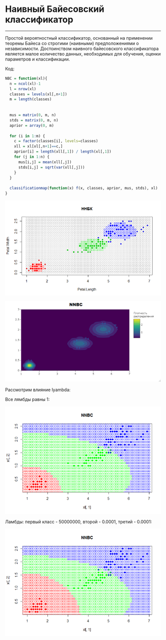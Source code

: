 # Наивный Байесовский классификатор

---

Простой вероятностный классификатор, основанный на применении теоремы Байеса со строгими (наивными) предположениями о независимости. Достоинством наивного байесовского классификатора является малое количество данных, необходимых для обучения, оценки параметров и классификации.

Код:

```R
NBC = function(xl){
  n = ncol(xl)-1
  l = nrow(xl)
  classes = levels(xl[,n+1])
  m = length(classes)
  
  
  mus = matrix(0, m, n)
  stds = matrix(0, m, n)
  aprior = array(0, m)
  
  for (i in 1:m) {
    c = factor(classes[i], levels=classes)
    xll = xl[xl[,n+1]==c,]
    aprior[i] = length(xll[,1]) / length(xl[,1])
    for (j in 1:n) {
      mus[i,j] = mean(xll[,j])
      stds[i,j] = sqrt(var(xll[,j]))
    }
  }
  
  classificationmap(function(x) f(x, classes, aprior, mus, stds), xl)
}
```

![Ну нет ее и все! Отстань!](/NBC/NNBC1.png)

![Ну нет ее и все! Отстань!](/NBC/NNBC4.png)

Рассмотрим влияние lyambda:

Все лямбды равны 1: 

![Ну нет ее и все! Отстань!](/NBC/NNBC111.png)

Ламбды: первый класс - 50000000, второй - 0.0001, третий - 0.0001:

![Ну нет ее и все! Отстань!](/NBC/NNBC222.png)
